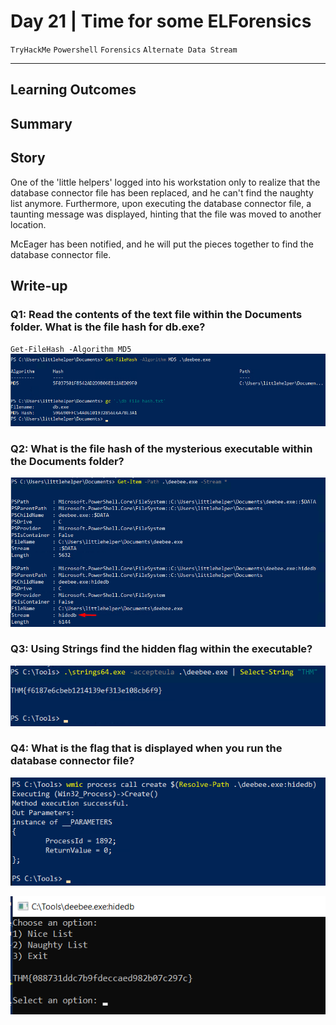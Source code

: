 # Day 21 | Time for some ELForensics

`TryHackMe` `Powershell` `Forensics` `Alternate Data Stream`

---

## Learning Outcomes

## Summary

## Story

One of the 'little helpers' logged into his workstation only to realize that the database connector file has been replaced, and he can't find the naughty list anymore. Furthermore, upon executing the database connector file, a taunting message was displayed, hinting that the file was moved to another location.

McEager has been notified, and he will put the pieces together to find the database connector file.

## Write-up

### Q1: Read the contents of the text file within the Documents folder. What is the file hash for db.exe?

`Get-FileHash -Algorithm MD5`
![5d50e62b5a489ce682f3fde0c3c25f32.png](./_resources/dd18435d001d4cbca276a46cdd943c3d.png)



### Q2: What is the file hash of the mysterious executable within the Documents folder?


![5156eb1d76512f7ec223e3e47339ed8f.png](./_resources/41fa4957a6324f06aeba638b9bb5fa28.png)

### Q3: Using Strings find the hidden flag within the executable?

![6d5819af3296e461f35c4c1655bef32e.png](./_resources/db37e5a9c0634d3caef5e13b516e0607.png)

### Q4: What is the flag that is displayed when you run the database connector file?

![406bb7fad4731729813f664dfbbed4a4.png](./_resources/525bee3d9fb0446f915876f9710b9a5c.png)

![2474bb4305b3a42949bedc94951bc0cf.png](./_resources/b7f753c73ae94905aefec41e66306e07.png)